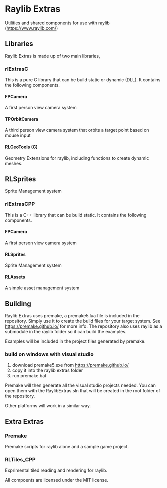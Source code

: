 # Raylib Extras
Utilities and shared components for use with raylib (https://www.raylib.com/)

## Libraries

Raylib Extras is made up of two main libraries, 

### rlExtrasC
This is a pure C library that can be build static or dynamic (DLL). It contains the following components.

#### FPCamera
A first person view camera system

#### TPOrbitCamera 
A third person view camera system that orbits a target point based on mouse input

#### RLGeoTools (C)
Geometry Extensions for raylib, including functions to create dynamic meshes.

## RLSprites
Sprite Management system

### rlExtrasCPP
This is a C++ library that can be build static. It contains the following components.

#### FPCamera
A first person view camera system

#### RLSprites
Sprite Management system

#### RLAssets 
A simple asset management system

## Building
Raylib Extras uses premake, a premake5.lua file is included in the repository. Simply use it to create the build files for your target system.
See https://premake.github.io/ for more info.
The repository also uses raylib as a submodule in the raylib folder so it can build the examples.

Examples will be included in the project files generated by premake.

### build on windows with visual studio
1) download premake5.exe from https://premake.github.io/
2) copy it into the raylib extras folder
3) run premake.bat

Premake will then generate all the visual studio projects needed. You can open them with the RaylibExtras.sln that will be created in the root folder of the repository.

Other platforms will work in a similar way.

## Extra Extras

### Premake
Premake scripts for raylib alone and a sample game project.

### RLTiles_CPP
Exprimental tiled reading and rendering for raylib.

All compoents are licensed under the MIT license.


